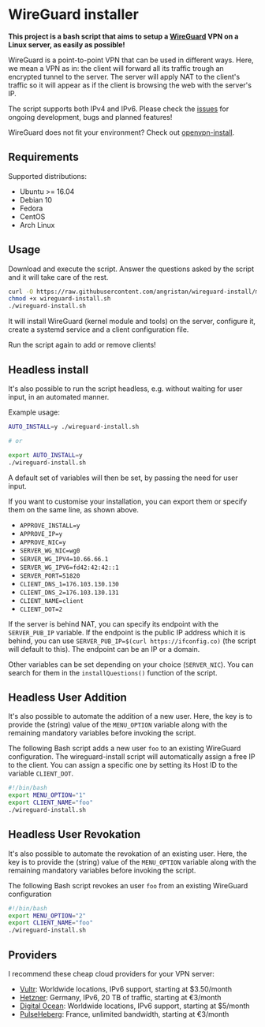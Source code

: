 # WireGuard installer

**This project is a bash script that aims to setup a [WireGuard](https://www.wireguard.com/) VPN on a Linux server, as easily as possible!**

WireGuard is a point-to-point VPN that can be used in different ways. Here, we mean a VPN as in: the client will forward all its traffic trough an encrypted tunnel to the server.
The server will apply NAT to the client's traffic so it will appear as if the client is browsing the web with the server's IP.

The script supports both IPv4 and IPv6. Please check the [issues](https://github.com/angristan/wireguard-install/issues) for ongoing development, bugs and planned features!

WireGuard does not fit your environment? Check out [openvpn-install](https://github.com/angristan/openvpn-install).

## Requirements

Supported distributions:

- Ubuntu >= 16.04
- Debian 10
- Fedora
- CentOS
- Arch Linux

## Usage

Download and execute the script. Answer the questions asked by the script and it will take care of the rest.

```bash
curl -O https://raw.githubusercontent.com/angristan/wireguard-install/master/wireguard-install.sh
chmod +x wireguard-install.sh
./wireguard-install.sh
```

It will install WireGuard (kernel module and tools) on the server, configure it, create a systemd service and a client configuration file.

Run the script again to add or remove clients!

## Headless install

It's also possible to run the script headless, e.g. without waiting for user input, in an automated manner.

Example usage:

```bash
AUTO_INSTALL=y ./wireguard-install.sh

# or

export AUTO_INSTALL=y
./wireguard-install.sh
```

A default set of variables will then be set, by passing the need for user input.

If you want to customise your installation, you can export them or specify them on the same line, as shown above.

- `APPROVE_INSTALL=y`
- `APPROVE_IP=y`
- `APPROVE_NIC=y`
- `SERVER_WG_NIC=wg0`
- `SERVER_WG_IPV4=10.66.66.1`
- `SERVER_WG_IPV6=fd42:42:42::1`
- `SERVER_PORT=51820`
- `CLIENT_DNS_1=176.103.130.130`
- `CLIENT_DNS_2=176.103.130.131`
- `CLIENT_NAME=client`
- `CLIENT_DOT=2`

If the server is behind NAT, you can specify its endpoint with the `SERVER_PUB_IP` variable. If the endpoint is the public IP address which it is behind, you can use `SERVER_PUB_IP=$(curl https://ifconfig.co)` (the script will default to this). The endpoint can be an IP or a domain.

Other variables can be set depending on your choice (`SERVER_NIC`). You can search for them in the `installQuestions()` function of the script.

## Headless User Addition

It's also possible to automate the addition of a new user. Here, the key is to provide the (string) value of the `MENU_OPTION` variable along with the remaining mandatory variables before invoking the script.

The following Bash script adds a new user `foo` to an existing WireGuard configuration. The wireguard-install script will automatically assign a free IP to the client. You can assign a specific one by setting its Host ID to the variable `CLIENT_DOT`.

```bash
#!/bin/bash
export MENU_OPTION="1"
export CLIENT_NAME="foo"
./wireguard-install.sh
```

## Headless User Revokation

It's also possible to automate the revokation of an existing user. Here, the key is to provide the (string) value of the `MENU_OPTION` variable along with the remaining mandatory variables before invoking the script.

The following Bash script revokes an user `foo` from an existing WireGuard configuration

```bash
#!/bin/bash
export MENU_OPTION="2"
export CLIENT_NAME="foo"
./wireguard-install.sh
```

## Providers

I recommend these cheap cloud providers for your VPN server:

- [Vultr](https://goo.gl/Xyd1Sc): Worldwide locations, IPv6 support, starting at \$3.50/month
- [Hetzner](https://hetzner.cloud/?ref=ywtlvZsjgeDq): Germany, IPv6, 20 TB of traffic, starting at €3/month
- [Digital Ocean](https://goo.gl/qXrNLK): Worldwide locations, IPv6 support, starting at \$5/month
- [PulseHeberg](https://goo.gl/76yqW5): France, unlimited bandwidth, starting at €3/month
